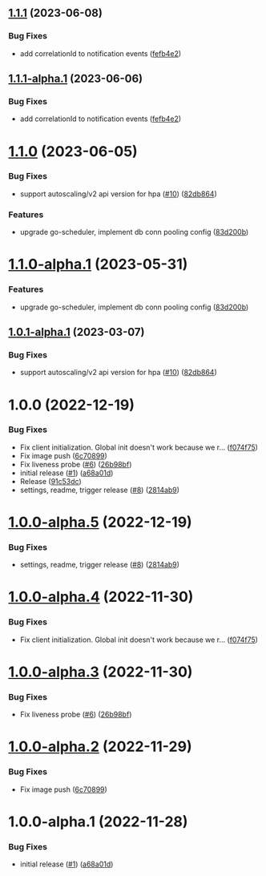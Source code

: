 ## [1.1.1](https://github.com/catalystcommunity/chart-go-notifications/compare/v1.1.0...v1.1.1) (2023-06-08)


### Bug Fixes

* add correlationId to notification events ([fefb4e2](https://github.com/catalystcommunity/chart-go-notifications/commit/fefb4e22d2d95a26e1740969107ba0de14cb8402))

## [1.1.1-alpha.1](https://github.com/catalystcommunity/chart-go-notifications/compare/v1.1.0...v1.1.1-alpha.1) (2023-06-06)


### Bug Fixes

* add correlationId to notification events ([fefb4e2](https://github.com/catalystcommunity/chart-go-notifications/commit/fefb4e22d2d95a26e1740969107ba0de14cb8402))

# [1.1.0](https://github.com/catalystcommunity/chart-go-notifications/compare/v1.0.0...v1.1.0) (2023-06-05)


### Bug Fixes

* support autoscaling/v2 api version for hpa ([#10](https://github.com/catalystcommunity/chart-go-notifications/issues/10)) ([82db864](https://github.com/catalystcommunity/chart-go-notifications/commit/82db864dfc37c480578237ffd7424b237101502a))


### Features

* upgrade go-scheduler, implement db conn pooling config ([83d200b](https://github.com/catalystcommunity/chart-go-notifications/commit/83d200b5ffe0b8a0a42b4b8f805dfccb7f15692e))

# [1.1.0-alpha.1](https://github.com/catalystcommunity/chart-go-notifications/compare/v1.0.1-alpha.1...v1.1.0-alpha.1) (2023-05-31)


### Features

* upgrade go-scheduler, implement db conn pooling config ([83d200b](https://github.com/catalystcommunity/chart-go-notifications/commit/83d200b5ffe0b8a0a42b4b8f805dfccb7f15692e))

## [1.0.1-alpha.1](https://github.com/catalystcommunity/chart-go-notifications/compare/v1.0.0...v1.0.1-alpha.1) (2023-03-07)


### Bug Fixes

* support autoscaling/v2 api version for hpa ([#10](https://github.com/catalystcommunity/chart-go-notifications/issues/10)) ([82db864](https://github.com/catalystcommunity/chart-go-notifications/commit/82db864dfc37c480578237ffd7424b237101502a))

# 1.0.0 (2022-12-19)


### Bug Fixes

* Fix client initialization. Global init doesn't work because we r… ([f074f75](https://github.com/catalystcommunity/chart-go-notifications/commit/f074f75102d3ca901d48bd5554e922c1e066d596))
* Fix image push ([6c70899](https://github.com/catalystcommunity/chart-go-notifications/commit/6c7089947ca832948e86f38e7eeed6489e57c670))
* Fix liveness probe ([#6](https://github.com/catalystcommunity/chart-go-notifications/issues/6)) ([26b98bf](https://github.com/catalystcommunity/chart-go-notifications/commit/26b98bf33738d3cd73fa225a980abc73279d87ff))
* initial release ([#1](https://github.com/catalystcommunity/chart-go-notifications/issues/1)) ([a68a01d](https://github.com/catalystcommunity/chart-go-notifications/commit/a68a01d73521e6865cda88137f316c244a2e5b62))
* Release ([91c53dc](https://github.com/catalystcommunity/chart-go-notifications/commit/91c53dcfcd314191c380da42242615fd15666fad))
* settings, readme, trigger release ([#8](https://github.com/catalystcommunity/chart-go-notifications/issues/8)) ([2814ab9](https://github.com/catalystcommunity/chart-go-notifications/commit/2814ab9b29cb303a62e39cc4e6a9009def1eb172))

# [1.0.0-alpha.5](https://github.com/catalystcommunity/chart-go-notifications/compare/v1.0.0-alpha.4...v1.0.0-alpha.5) (2022-12-19)


### Bug Fixes

* settings, readme, trigger release ([#8](https://github.com/catalystcommunity/chart-go-notifications/issues/8)) ([2814ab9](https://github.com/catalystcommunity/chart-go-notifications/commit/2814ab9b29cb303a62e39cc4e6a9009def1eb172))

# [1.0.0-alpha.4](https://github.com/catalystcommunity/chart-go-notifications/compare/v1.0.0-alpha.3...v1.0.0-alpha.4) (2022-11-30)


### Bug Fixes

* Fix client initialization. Global init doesn't work because we r… ([f074f75](https://github.com/catalystcommunity/chart-go-notifications/commit/f074f75102d3ca901d48bd5554e922c1e066d596))

# [1.0.0-alpha.3](https://github.com/catalystcommunity/chart-go-notifications/compare/v1.0.0-alpha.2...v1.0.0-alpha.3) (2022-11-30)


### Bug Fixes

* Fix liveness probe ([#6](https://github.com/catalystcommunity/chart-go-notifications/issues/6)) ([26b98bf](https://github.com/catalystcommunity/chart-go-notifications/commit/26b98bf33738d3cd73fa225a980abc73279d87ff))

# [1.0.0-alpha.2](https://github.com/catalystcommunity/chart-go-notifications/compare/v1.0.0-alpha.1...v1.0.0-alpha.2) (2022-11-29)


### Bug Fixes

* Fix image push ([6c70899](https://github.com/catalystcommunity/chart-go-notifications/commit/6c7089947ca832948e86f38e7eeed6489e57c670))

# 1.0.0-alpha.1 (2022-11-28)


### Bug Fixes

* initial release ([#1](https://github.com/catalystcommunity/chart-go-notifications/issues/1)) ([a68a01d](https://github.com/catalystcommunity/chart-go-notifications/commit/a68a01d73521e6865cda88137f316c244a2e5b62))
